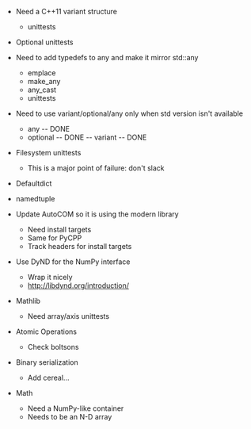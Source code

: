 - Need a C++11 variant structure
    - unittests

- Optional unittests

- Need to add typedefs to any and make it mirror std::any
    - emplace
    - make_any
    - any_cast
    - unittests

- Need to use variant/optional/any only when std version isn't available
    - any -- DONE
    - optional -- DONE
    -- variant -- DONE

- Filesystem unittests
    - This is a major point of failure: don't slack

- Defaultdict
- namedtuple

- Update AutoCOM so it is using the modern library
    - Need install targets
    - Same for PyCPP
    - Track headers for install targets

- Use DyND for the NumPy interface
    - Wrap it nicely
    - http://libdynd.org/introduction/

- Mathlib
    - Need array/axis unittests

- Atomic Operations
    - Check boltsons

- Binary serialization
    - Add cereal...

- Math
    - Need a NumPy-like container
    - Needs to be an N-D array
